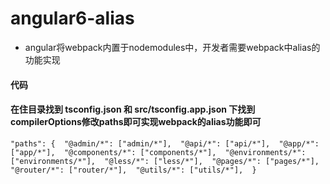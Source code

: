 # angular6-alias
 * angular将webpack内置于nodemodules中，开发者需要webpack中alias的功能实现 
 #### 代码 
 #### 在住目录找到 tsconfig.json 和 src/tsconfig.app.json 下找到compilerOptions修改paths即可实现webpack的alias功能即可 
 `"paths": { 
      "@admin/*": ["admin/*"], 
      "@api/*": ["api/*"], 
      "@app/*": ["app/*"], 
      "@components/*": ["components/*"], 
      "@environments/*": ["environments/*"], 
      "@less/*": ["less/*"], 
      "@pages/*": ["pages/*"], 
      "@router/*": ["router/*"], 
      "@utils/*": ["utils/*"], 
      }`
